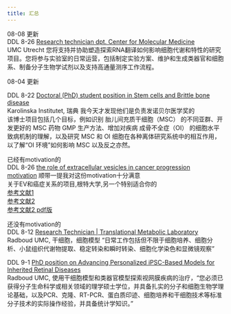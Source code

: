 ```yaml
---
title: 汇总
---
```

08-08 更新  
DDL 8-26 [Research technician dpt. Center for Molecular Medicine](https://www.werkenbijumcutrecht.nl/vacatures/wetenschap-en-onderzoek/research-technician-dpt-center-for-molecular-medicine-joana-silva-lab-2025-6156)  
UMC Utrecht  您将支持并协助塑造探索RNA翻译如何影响细胞代谢和特性的研究项目。您将参与实验室的日常运营，包括制定实验方案、维护和生成类器官和细胞系、制备分子生物学试剂以及支持高通量测序工作流程。  

08-04 更新

DDL 8-22 [Doctoral (PhD) student position in Stem cells and Brittle bone disease
](https://kidoktorand.varbi.com/en/what:job/jobID:846459/type:job/where:4/apply:1)  
Karolinska Institutet, 瑞典 我今天才发现他们是负责发诺贝尔医学奖的  
该博士项目包括几个目标，例如识别 胎儿间充质干细胞（MSC） 的不同亚群、开发更好的 MSC 药物 GMP 生产方法、增加对疾病 成骨不全症（OI） 的细胞水平致病机制的理解，以及研究 MSC 和 OI 细胞在各种离体研究系统中的相互作用，以了解“OI 环境”如何影响 MSC 以及反之亦然。



已经有motivation的  
DDL 8-26  [the role of extracellular vesicles in cancer progression](https://www.ugent.be/en/work/scientific/doctoral-fellow-45)  
   [motivation](https://1drv.ms/w/c/d16259da8bfde4d1/Ea5Ct2YtA69EnPtsXw1JpiUBXBxptnxSWQYHfBdj78ZvHw?e=9YhsKh)  顺带一提我对这份motivation十分满意  
   关于EV和癌症关系的项目,根特大学,另一个特别适合你的  
   [参考文献1](https://www.cell.com/cell/fulltext/S0092-8674(23)00263-5)  
   [参考文献2](https://www.nature.com/articles/s41596-020-00446-5)  
   [参考文献2 pdf版](https://1drv.ms/b/c/d16259da8bfde4d1/ETfUGiqhwnZDvsKa60GsZgoBBKJKQF0LiQAyoKGMiBiJig?e=ZThjBd)  

还没有motivation的  
DDL 8-12 [Research Technician | Translational Metabolic Laboratory](https://www.radboudumc.nl/en/vacancies/157981-research-technician-translational-metabolic-laboratory)  
Radboud UMC, 干细胞，细胞模型 “日常工作包括但不限于细胞培养、细胞分析、小鼠组织代谢物提取、稳定转染和瞬时转染、细胞化学染色和显微镜观察”  

DDL 9-1 [PhD position on Advancing Personalized iPSC-Based Models for Inherited Retinal Diseases](https://www.radboudumc.nl/en/vacancies/157941-phd-position-on-advancing-personalized-ipsc-based-models-for-inherited-retinal-diseases)  
Radboud UMC, 使用干细胞模型和类器官模型探索视网膜疾病的治疗，“您必须已获得分子生命科学或相关领域的理学硕士学位，并具备扎实的分子和细胞生物学理论基础，以及PCR、克隆、RT-PCR、蛋白质印迹、细胞培养和干细胞技术等标准分子技术的实际操作经验，并具备统计学知识。”
